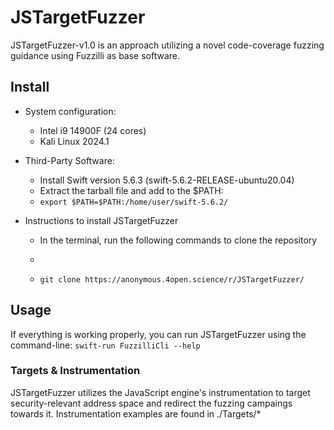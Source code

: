 # JSTargetFuzzer

JSTargetFuzzer-v1.0 is an approach utilizing a novel code-coverage fuzzing guidance using Fuzzilli as base software.

## Install

* System configuration:
  * Intel i9 14900F (24 cores)
  * Kali Linux 2024.1

* Third-Party Software:
  * Install Swift version 5.6.3 (swift-5.6.2-RELEASE-ubuntu20.04)
  * Extract the tarball file and add to the $PATH:
  * `export $PATH=$PATH:/home/user/swift-5.6.2/`

* Instructions to install JSTargetFuzzer
  * In the terminal, run the following commands to clone the repository
  * ```bash
  * ```git clone https://anonymous.4open.science/r/JSTargetFuzzer/```
  
## Usage
If everything is working properly, you can run JSTargetFuzzer using the command-line:
```swift-run FuzzilliCli --help``` 

### Targets & Instrumentation

JSTargetFuzzer utilizes the JavaScript engine's instrumentation to target security-relevant address space and redirect the fuzzing campaings towards it.
Instrumentation examples are found in ./Targets/*


